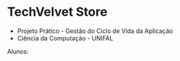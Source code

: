 # TechVelvet Store

- Projeto Prático - Gestão do Ciclo de Vida da Aplicação
- Ciência da Computação - UNIFAL

Alunos: 
